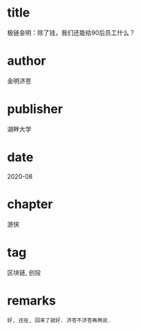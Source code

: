 # title
极链金明：除了钱，我们还能给90后员工什么？

# author
金明济苍

# publisher
湖畔大学

# date
2020-08

# chapter
游侠

# tag
区块链, 创投

# remarks
`好, 还在, 回来了就好. 济苍不济苍再两说.`
